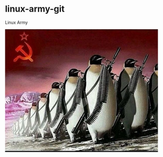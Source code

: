 # linux-army-git
Linux Army


![alt text](https://github.com/WaterLemur/linux-army-git/blob/main/files/logo-commie.jpeg?raw=true)
